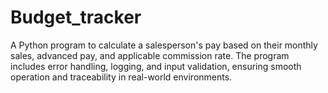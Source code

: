 # Budget_tracker
A Python program to calculate a salesperson's pay based on their monthly sales, advanced pay, and applicable commission rate. The program includes error handling, logging, and input validation, ensuring smooth operation and traceability in real-world environments.
